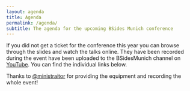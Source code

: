 ```yaml
---
layout: agenda
title: Agenda
permalink: /agenda/
subtitle: The agenda for the upcoming BSides Munich conference
---
```


If you did not get a ticket for the conference this year you can browse through the slides and watch the talks online.
They have been recorded during the event have been uploaded to the BSidesMunich channel on [YouTube](https://www.youtube.com/playlist?list=PL8N5HiRDvZ-d3KkFLZPu2K0M4yZhDdr-T).
You can find the individual links below.

Thanks to [@ministraitor](https://twitter.com/ministraitor) for providing the equipment and recording the whole event!
<!--
//-->

<!--
You can watch the conference streams of the [Main stage](https://youtu.be/OVbzlN3evzo) and [Moonshot stage](https://youtu.be/LiM1Z90WQAw).
//-->
